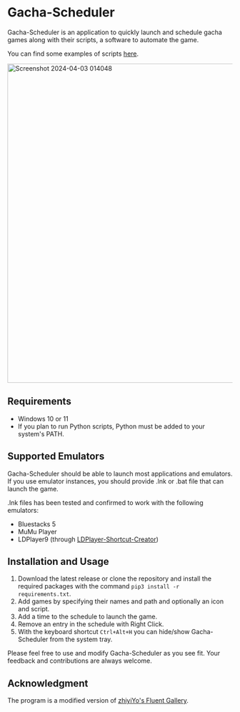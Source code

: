 # Gacha-Scheduler
Gacha-Scheduler is an application to quickly launch and schedule gacha games along with their scripts, a software to automate the game.

You can find some examples of scripts [here](https://github.com/stars/LmeSzinc/lists/awesome-nijigen-mobile-game-bots).

<img width="715" alt="Screenshot 2024-04-03 014048" src="https://github.com/RedDeadDepresso/Gacha-Scheduler/assets/94017243/57f1f777-dae3-49ba-a32d-eba9aefeada9">
  
## Requirements
- Windows 10 or 11
- If you plan to run Python scripts, Python must be added to your system's PATH.

## Supported Emulators
Gacha-Scheduler should be able to launch most applications and emulators.
If you use emulator instances, you should provide .lnk or .bat file that can launch the game.

.lnk files has been tested and confirmed to work with the following emulators:
- Bluestacks 5
- MuMu Player
- LDPlayer9 (through [LDPlayer-Shortcut-Creator](https://github.com/shazzaam7/LDPlayer-Shortcut-Creator))

## Installation and Usage
1. Download the latest release or clone the repository and install the required packages with the command `pip3 install -r requirements.txt`.
2. Add games by specifying their names and path and optionally an icon and script.
3. Add a time to the schedule to launch the game.
4. Remove an entry in the schedule with Right Click.
5. With the keyboard shortcut `Ctrl+Alt+H` you can hide/show Gacha-Scheduler from the system tray.

Please feel free to use and modify Gacha-Scheduler as you see fit. Your feedback and contributions are always welcome.

## Acknowledgment
The program is a modified version of [zhiyiYo's Fluent Gallery](https://github.com/zhiyiYo/PyQt-Fluent-Widgets).
